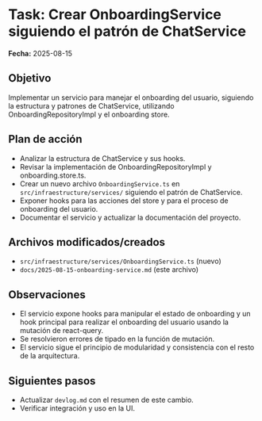 # Task: Crear OnboardingService siguiendo el patrón de ChatService

**Fecha:** 2025-08-15

## Objetivo

Implementar un servicio para manejar el onboarding del usuario, siguiendo la estructura y patrones de ChatService, utilizando OnboardingRepositoryImpl y el onboarding store.

## Plan de acción

- Analizar la estructura de ChatService y sus hooks.
- Revisar la implementación de OnboardingRepositoryImpl y onboarding.store.ts.
- Crear un nuevo archivo `OnboardingService.ts` en `src/infraestructure/services/` siguiendo el patrón de ChatService.
- Exponer hooks para las acciones del store y para el proceso de onboarding del usuario.
- Documentar el servicio y actualizar la documentación del proyecto.

## Archivos modificados/creados

- `src/infraestructure/services/OnboardingService.ts` (nuevo)
- `docs/2025-08-15-onboarding-service.md` (este archivo)

## Observaciones

- El servicio expone hooks para manipular el estado de onboarding y un hook principal para realizar el onboarding del usuario usando la mutación de react-query.
- Se resolvieron errores de tipado en la función de mutación.
- El servicio sigue el principio de modularidad y consistencia con el resto de la arquitectura.

## Siguientes pasos

- Actualizar `devlog.md` con el resumen de este cambio.
- Verificar integración y uso en la UI.
